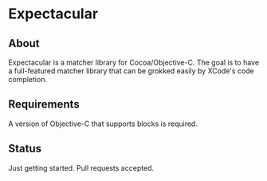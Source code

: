 # Expectacular

## About

Expectacular is a matcher library for Cocoa/Objective-C. The goal is to have a
full-featured matcher library that can be grokked easily by XCode's code completion.

## Requirements

A version of Objective-C that supports blocks is required.

## Status

Just getting started. Pull requests accepted.
